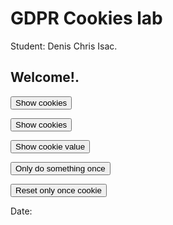 
<h1>GDPR Cookies lab</h1>
<p>Student: Denis Chris Isac.</p>

<h2>Welcome!.</h2>

<script> 
 document.cookie = "session: you are being watched";
 document.cookie = "Ne place sa stim pe ce dai click";
 function alertCookie() { alert(document.cookie); }
 </script>

<button onclick="alertCookie()">Show cookies</button>

<script>
allCookies = document.cookie;
document.cookie = newCookie;

document.cookie = "your operating system is : Windows 10";
document.cookie = "your location: Romania";
function alertCookie() {
  alert(document.cookie);
}
</script>

<button onclick="alertCookie()">Show cookies</button>

<script> 
 
document.cookie = "test1=Hello";
document.cookie = "test2=World";

const cookieValue = document.cookie
  .split('; ')
  .find(row => row.startsWith('test2='))
  .split('=')[1];

function alertCookieValue() {
  alert(cookieValue);
}
 </script> 
 
<button onclick="alertCookieValue()">Show cookie value</button>
 
 <script> 
 function doOnce() {
  if (!document.cookie.split('; ').find(row => row.startsWith('doSomethingOnlyOnce'))) {
    alert("Do something here!");
    document.cookie = "doSomethingOnlyOnce=true; expires=Fri, 31 Dec 9999 23:59:59 GMT";
  }
}
 </script>
 
<button onclick="doOnce()">Only do something once</button>

 <script> 
function resetOnce() {
  document.cookie = "doSomethingOnlyOnce=; expires=Thu, 01 Jan 1970 00:00:00 GMT";
}
 </script>
<button onclick="resetOnce()">Reset only once cookie</button>


<p>Date: <span id="datetime"></span></p>

<script>
var dt = new Date();
document.getElementById("datetime").innerHTML = dt.toLocaleDateString();
</script>
